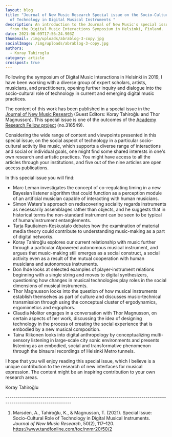 ```yaml
---
layout: blog
title: "Journal of New Music Research Special issue on the Socio-Cultural Role
  of Technology in Digital Musical Instruments "
description: An introduction to the Journal of New Music's special issue arising
  from the Digital Music Interactions Symposium in Helsinki, Finland.
date: 2021-06-09T17:56:24.903Z
thumbnail: /img/uploads/abrablog-3-copy.jpg
socialImage: /img/uploads/abrablog-3-copy.jpg
authors:
  - Koray Tahiroglu
category: article
crosspost: true
---
```

Following the symposium of Digital Music Interactions in Helsinki in 2019, I have been working with a diverse group of expert scholars, artists, musicians, and practitioners, opening further inquiry and dialogue into the socio-cultural role of technology in current and emerging digital music practices.

The content of this work has been published in a special issue in the [Journal of New Music Research](https://www.tandfonline.com/toc/nnmr20/50/2?nav=tocList) (Guest Editors: Koray Tahiroğlu and Thor Magnusson). This special issue is one of the outcomes of the [Academy Research Fellow project](http://dmi.aalto.fi) (no.316549).

Considering the wide range of content and viewpoints presented in this special issue, on the social aspect of technology in a particular socio-cultural activity like music, which supports a diverse range of interactions and social or individual goals, one might find some shared interests in one's own research and artistic practices. You might have access to all the articles through your institutions, and five out of the nine articles are open access publications.

In this special issue you will find:

* Marc Leman investigates the concept of co-regulating timing in a new Bayesian listener algorithm that could function as a perception module of an artificial musician capable of interacting with human musicians. 
* Simon Waters's approach on rediscovering sociality regards instruments as necessarily assemblages rather than objects, and he suggests that in historical terms the non-standard instrument can be seen to be typical of human/instrument entanglements. 
* Tarja Rautiainen-Keskustalo debates how the examination of material media theory could contribute to understanding music-making as a part of digital networks. 
* Koray Tahiroğlu explores our current relationship with music further through a particular AIpowered autonomous musical instrument, and argues that music-making still emerges as a social construct, a social activity even as a result of the mutual cooperation with human musicians and autonomous instruments. 
* Don Ihde looks at selected examples of player-instrument relations beginning with a single string and moves to digital synthesizers, questioning how changes in musical technologies play roles in the social dimensions of musical instruments. 
* Thor Magnusson looks into the question of how musical instruments establish themselves as part of culture and discusses music-technical transmission through using the conceptual cluster of ergodynamics, ergomimetics and ergophors. 
* Claudia Molitor engages in a conversation with Thor Magnusson, on certain aspects of her work, discussing the idea of designing technology in the process of creating the social experience that is embodied by a new musical composition. 
* Taina Riikonen looks into digital anthropology by conceptualizing multi-sensory listening in large-scale city sonic environments and presents listening as an embodied, social and transformative phenomenon through the binaural recordings of Helsinki Metro tunnels. 

I hope that you will enjoy reading this special issue, which I believe is a unique contribution to the research of new interfaces for musical expression. The content might be an inspiring contribution to your own research areas.

Koray Tahiroğlu

\--------------------------------------------------------------------------------------------------------------

1. Marsden, A., Tahiroğlu, K., & Magnusson, T. (2021). Special Issue: Socio-Cultural Role of Technology in Digital Musical Instruments. *Journal of New Music Research*, 50(2), 117–120. https://www.tandfonline.com/toc/nnmr20/50/2
